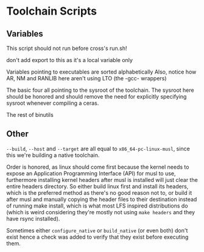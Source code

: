 # Toolchain Scripts

## Variables

This script should not run before cross's run.sh!

don't add export to this as it's a local variable only

Variables pointing to executables are sorted alphabetically
Also, notice how AR, NM and RANLIB here aren't using LTO (the -gcc- wrappers)

The basic four all pointing to the sysroot of the toolchain. The sysroot here
should be honored and should remove the need for explicitly specifying sysroot
whenever compiling a ceras.

The rest of binutils

## Other
`--build`, `--host` and `--target` are all equal to `x86_64-pc-linux-musl`,
since this we're building a native toolchain.

Order is honored, as linux should come first because the kernel needs to
expose an Application Programming Interface (API) for musl to use, furthermore
installing kernel headers after musl is installed will just clear the entire
headers directory. So either build linux first and install its headers, which
is the preferred method as there's no good reason not to, or build it after
musl and manually copying the header files to their destination instead of
running make install, which is what most LFS inspired distributions do (which
is weird considering they're mostly not using `make headers` and they have
rsync installed).

Sometimes either `configure_native` or `build_native` (or even both) don't exist
hence a check was added to verify that they exist before executing them.
